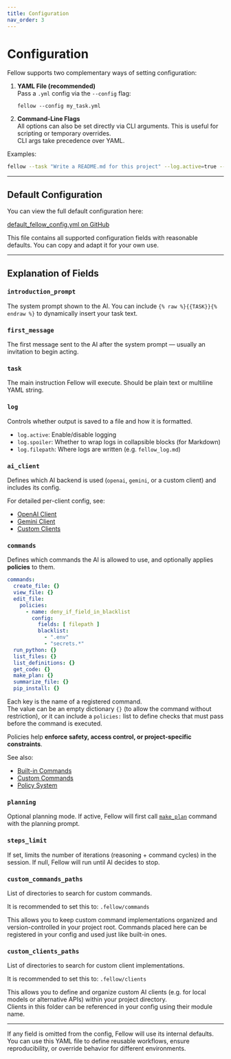 ```yaml
---
title: Configuration
nav_order: 3
---
```


# Configuration

Fellow supports two complementary ways of setting configuration:

1. **YAML File (recommended)**  
   Pass a `.yml` config via the `--config` flag:
   
       fellow --config my_task.yml

2. **Command-Line Flags**  
   All options can also be set directly via CLI arguments. This is useful for scripting or temporary overrides.  
   CLI args take precedence over YAML.

Examples:

```bash
fellow --task "Write a README.md for this project" --log.active=true --steps_limit=5
```

---

## Default Configuration

You can view the full default configuration here:

[default_fellow_config.yml on GitHub](https://github.com/ManuelZierl/fellow/blob/main/fellow/default_fellow_config.yml)

This file contains all supported configuration fields with reasonable defaults. You can copy and adapt it for your own use.

---

## Explanation of Fields

### `introduction_prompt`

The system prompt shown to the AI. You can include `{% raw %}{{TASK}}{% endraw %}` to dynamically insert your task text.

### `first_message`

The first message sent to the AI after the system prompt — usually an invitation to begin acting.

### `task`

The main instruction Fellow will execute. Should be plain text or multiline YAML string.

### `log`

Controls whether output is saved to a file and how it is formatted.

- `log.active`: Enable/disable logging
- `log.spoiler`: Whether to wrap logs in collapsible blocks (for Markdown)
- `log.filepath`: Where logs are written (e.g. `fellow_log.md`)

### `ai_client`

Defines which AI backend is used (`openai`, `gemini`, or a custom client) and includes its config.

For detailed per-client config, see:
- [OpenAI Client](/fellow/clients/openai)
- [Gemini Client](/fellow/clients/gemini)
- [Custom Clients](/fellow/clients/custom)

### `commands`

Defines which commands the AI is allowed to use, and optionally applies **policies** to them.

```yaml
commands:
  create_file: {}
  view_file: {}
  edit_file:
    policies:
      - name: deny_if_field_in_blacklist
        config:
          fields: [ filepath ]
          blacklist:
            - ".env"
            - "secrets.*"
  run_python: {}
  list_files: {}
  list_definitions: {}
  get_code: {}
  make_plan: {}
  summarize_file: {}
  pip_install: {}
```

Each key is the name of a registered command.  
The value can be an empty dictionary `{}` (to allow the command without restriction), or it can include a `policies:` list to define checks that must pass before the command is executed.

Policies help **enforce safety, access control, or project-specific constraints**.

See also:

- [Built-in Commands](/fellow/commands/builtin)
- [Custom Commands](/fellow/commands/custom)
- [Policy System](/fellow/policies)


### `planning`

Optional planning mode. If active, Fellow will first call [`make_plan`](/fellow/commands/builtin#make_plan) command with the planning prompt.

### `steps_limit`

If set, limits the number of iterations (reasoning + command cycles) in the session. If null, Fellow will run until AI decides to stop.

### `custom_commands_paths`

List of directories to search for custom commands.  

It is recommended to set this to: `.fellow/commands`

This allows you to keep custom command implementations organized and version-controlled in your project root. Commands placed here can be registered in your config and used just like built-in ones.


### `custom_clients_paths`

List of directories to search for custom client implementations.

It is recommended to set this to: `.fellow/clients`

This allows you to define and organize custom AI clients (e.g. for local models or alternative APIs) within your project directory.  
Clients in this folder can be referenced in your config using their module name.

---

If any field is omitted from the config, Fellow will use its internal defaults. You can use this YAML file to define reusable workflows, ensure reproducibility, or override behavior for different environments.
